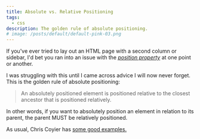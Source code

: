```yaml
---
title: Absolute vs. Relative Positioning
tags:
  - css
description: The golden rule of absolute positioning.
# image: /posts/default/default-pink-03.png
---
```


If you've ever tried to lay out an HTML page with a second column or sidebar, I'd bet you ran into an issue with the [_position property_](https://developer.mozilla.org/en-US/docs/Web/CSS/position) at one point or another.

I was struggling with this until I came across advice I will now never forget. This is the golden rule of absolute positioning:

> An absolutely positioned element is positioned relative to the closest ancestor that is positioned relatively.

In other words, if you want to absolutely position an element in relation to its parent, the parent MUST be relatively positioned.

As usual, Chris Coyier has [some good examples.](http://css-tricks.com/absolute-positioning-inside-relative-positioning/)
